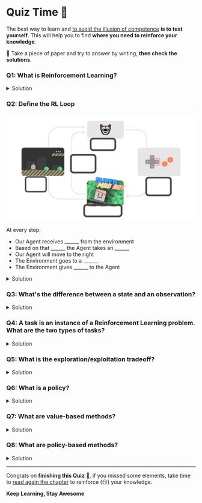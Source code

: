 # Quiz Time 🥳

The best way to learn and [to avoid the illusion of competence](https://fr.coursera.org/lecture/learning-how-to-learn/illusions-of-competence-BuFzf) **is to test yourself.** This will help you to find **where you need to reinforce your knowledge**. 

📝 Take a piece of paper and try to answer by writing, **then check the solutions**.

### Q1: What is Reinforcement Learning?

<details>
<summary>Solution</summary>
  
Reinforcement learning is a **framework for solving control tasks (also called decision problems)** by building agents that learn from the environment by interacting with it through trial and error and **receiving rewards (positive or negative) as unique feedback**.

📖 If you don't remember, check 👉 https://huggingface.co/blog/deep-rl-intro#a-formal-definition
  
</details>

### Q2: Define the RL Loop

<img src="assets/img/rl-loop-ex.jpg" alt="Exercise RL Loop"/>

At every step:
- Our Agent receives ______ from the environment
- Based on that ______ the Agent takes an ______
- Our Agent will move to the right
- The Environment goes to a ______
- The Environment gives ______ to the Agent

<details>
<summary>Solution</summary>

<img src="assets/img/rl-loop-solution.jpg" alt="Exercise RL Solution"/>
  

At every step:
- Our Agent receives **state s0** from the environment
- Based on that **state s0** the Agent takes an **action a0**
- Our Agent will move to the right
- The Environment goes to a **new state s1**
- The Environment gives **a reward r1** to the Agent
  
📖 If you don't remember, check 👉 https://huggingface.co/blog/deep-rl-intro#the-rl-process

</details>


### Q3: What's the difference between a state and an observation?

<details>
<summary>Solution</summary>
  
- *The state* is a **complete description of the state of the world** (there is no hidden information), in a fully observed environment. For instance, in chess game, we receive a state from the environment since we have access to the whole checkboard information.
  
- *The observation* is a **partial description of the state**. In a partially observed environment. For instance, in Super Mario Bros, we only see a part of the level close to the player, so we receive an observation.

<img src="assets/img/obs_space_recap.jpg" alt="Observation Space Recap"/>  

📖 If you don't remember, check 👉 https://huggingface.co/blog/deep-rl-intro#observationsstates-space

</details>

### Q4: A task is an instance of a Reinforcement Learning problem. What are the two types of tasks?
<details>
<summary>Solution</summary>
  
- *Episodic task* : we have a **starting point and an ending point (a terminal state)**. This creates an episode: a list of States, Actions, Rewards, and new States. For instance, think about Super Mario Bros: an episode begin at the launch of a new Mario Level and ending when you’re killed or you reached the end of the level.
  
- *Continous task* : these are tasks that **continue forever (no terminal state)**. In this case, the agent must learn how to choose the best actions and simultaneously interact with the environment.
  
<img src="assets/img/tasks.jpg" alt="Task"/>  
  
📖 If you don't remember, check 👉 https://huggingface.co/blog/deep-rl-intro#type-of-tasks

</details>

### Q5: What is the exploration/exploitation tradeoff?

<details>
<summary>Solution</summary>
  
In Reinforcement Learning, we need to **balance how much we explore the environment and how much we exploit what we know about the environment**. 

- *Exploration* is exploring the environment by **trying random actions in order to find more information about the environment**.

- *Exploitation* is **exploiting known information to maximize the reward**.
  
<img src="assets/img/expexpltradeoff.jpg" alt="Exploration/exploitation tradeoff"/>  
  
📖 If you don't remember, check 👉 https://huggingface.co/blog/deep-rl-intro#exploration-exploitation-tradeoff
</details>

### Q6: What is a policy?

<details>
<summary>Solution</summary>
  
- The Policy π **is the brain of our Agent**, it’s the function that tell us what action to take given the state we are. So it defines the agent’s behavior at a given time.
  
<img src="assets/img/policy.jpg" alt="Policy"/>  

📖 If you don't remember, check 👉 https://huggingface.co/blog/deep-rl-intro#the-policy-%CF%80-the-agents-brain
</details>


### Q7: What are value-based methods?

<details>
<summary>Solution</summary>
  
- Value-based methods is one of the main approaches for solving RL problems.
- In Value-based methods, instead of training a policy function, **we train a value function that maps a state to the expected value of being at that state**.

<img src="assets/img/value.jpg" alt="Value illustration"/>

📖 If you don't remember, check 👉 https://huggingface.co/blog/deep-rl-intro#value-based-methods
</details>

### Q8: What are policy-based methods?

<details>
<summary>Solution</summary>
  
- In *Policy-Based Methods*, we learn a **policy function directly**.
- This policy function will **map from each state to the best corresponding action at that state**. Or a **probability distribution over the set of possible actions at that state**.

<img src="assets/img/policy.jpg" alt="Policy illustration"/>
  
📖 If you don't remember, check 👉 https://huggingface.co/blog/deep-rl-intro#value-based-methods
  

</details>

---

Congrats on **finishing this Quiz** 🥳, if you missed some elements, take time to [read again the chapter](https://huggingface.co/blog/deep-rl-intro) to reinforce (😏) your knowledge.

**Keep Learning, Stay Awesome**
